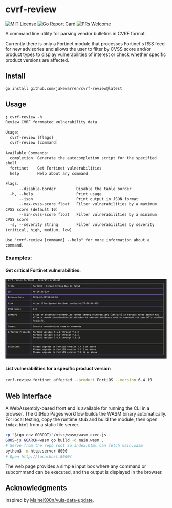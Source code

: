 # cvrf-review

[![MIT License](http://img.shields.io/badge/license-MIT-blue.svg?style=flat-square)](https://github.com/jakewarren/cvrf-review/blob/master/LICENSE)
[![Go Report Card](https://goreportcard.com/badge/github.com/jakewarren/cvrf-review)](https://goreportcard.com/report/github.com/jakewarren/cvrf-review)
[![PRs Welcome](https://img.shields.io/badge/PRs-welcome-brightgreen.svg?style=shields)](http://makeapullrequest.com)


A command line utility for parsing vendor bulletins in CVRF format. 

Currently there is only a Fortinet module that processes Fortinet's RSS feed for new advisories and allows the user to filter by CVSS score and/or product types to display vulnerabilities of interest or check whether specific product versions are affected.


## Install

```
go install github.com/jakewarren/cvrf-review@latest
```


## Usage

```
❯ cvrf-review -h
Review CVRF formmated vulnerability data

Usage:
  cvrf-review [flags]
  cvrf-review [command]

Available Commands:
  completion  Generate the autocompletion script for the specified shell
  fortinet    Get Fortinet vulnerabilities
  help        Help about any command

Flags:
      --disable-border         Disable the table border
  -h, --help                   Print usage
      --json                   Print output in JSON format
      --max-cvss-score float   Filter vulnerabilities by a maximum CVSS score (default 10)
      --min-cvss-score float   Filter vulnerabilities by a minimum CVSS score
  -s, --severity string        Filter vulnerabilities by severity (critical, high, medium, low)

Use "cvrf-review [command] --help" for more information about a command.
```

### Examples:

#### Get critical Fortinet vulnerabilities:
![screenshot](docs/images/fortinet_critical.png)

#### List vulnerabilities for a specific product version
```bash
cvrf-review fortinet affected --product FortiOS --version 6.4.10
```

## Web Interface

A WebAssembly-based front end is available for running the CLI in a browser. The GitHub Pages workflow builds the WASM binary automatically. For local testing, copy the runtime stub and build the module, then open `index.html` from a static file server.

```bash
cp "$(go env GOROOT)"/misc/wasm/wasm_exec.js .
GOOS=js GOARCH=wasm go build -o main.wasm .
# Serve from the repo root so index.html can fetch main.wasm
python3 -m http.server 8000
# Open http://localhost:8000/
```

The web page provides a simple input box where any command or subcommand can be executed, and the output is displayed in the browser.


## Acknowledgments
Inspired by [MaineK00n/vuls-data-update](https://github.com/MaineK00n/vuls-data-update).

